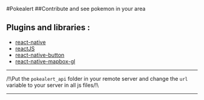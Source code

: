 #Pokealert
##Contribute and see pokemon in your area

Plugins and libraries :  
---------------------
* [react-native](https://facebook.github.io/react-native/)
* [reactJS](https://facebook.github.io/react/)
* [react-native-button](https://www.npmjs.com/package/react-native-button)
* [react-native-mapbox-gl](https://www.npmjs.com/package/react-native-mapbox-gl)

------------------------------------------------------------  

/!\Put the `pokealert_api` folder in your remote server and change the `url` variable to your server in all js files/!\

------------------------------------------------------------
